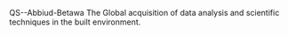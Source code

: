 QS--Abbiud-Betawa
The Global acquisition of data analysis and scientific techniques in the built environment.
